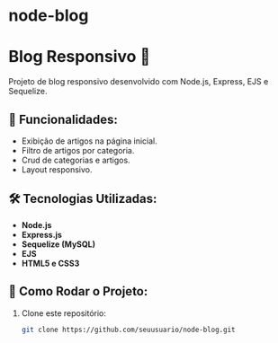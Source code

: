 # node-blog

# Blog Responsivo 📰

Projeto de blog responsivo desenvolvido com Node.js, Express, EJS e Sequelize.

## 🚀 Funcionalidades:
- Exibição de artigos na página inicial.
- Filtro de artigos por categoria.
- Crud de categorias e artigos.
- Layout responsivo.

## 🛠️ Tecnologias Utilizadas:
- **Node.js**
- **Express.js**
- **Sequelize (MySQL)**
- **EJS**
- **HTML5 e CSS3**

## 📂 Como Rodar o Projeto:
1. Clone este repositório:
   ```bash
   git clone https://github.com/seuusuario/node-blog.git

